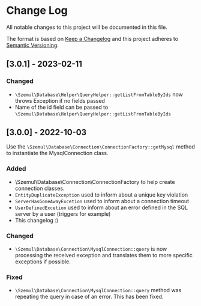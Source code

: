 # Change Log

All notable changes to this project will be documented in this file.

The format is based on [Keep a Changelog](http://keepachangelog.com/)
and this project adheres to [Semantic Versioning](http://semver.org/).

## [3.0.1] - 2023-02-11

### Changed

- `\Szemul\Database\Helper\QueryHelper::getListFromTableByIds` now throws Exception if no fields passed
- Name of the id field can be passed to `\Szemul\Database\Helper\QueryHelper::getListFromTableByIds`

## [3.0.0] - 2022-10-03

Use the `\Szemul\Database\Connection\ConnectionFactory::getMysql` method to instantiate the MysqlConnection class.

### Added

- \Szemul\Database\Connection\ConnectionFactory to help create connection classes.
- `EntityDuplicateException` used to inform about a unique key violation
- `ServerHasGoneAwayExcetion` used to inform about a connection timeout
- `UserDefinedExcetion` used to inform about an error defined in the SQL server by a user (triggers for example)
- This changelog :)

### Changed

- `\Szemul\Database\Connection\MysqlConnection::query` is now processing the received exception and translates them to
  more specific exceptions if possible.

### Fixed

- `\Szemul\Database\Connection\MysqlConnection::query` method was repeating the query in case of an error. This has been
  fixed.
